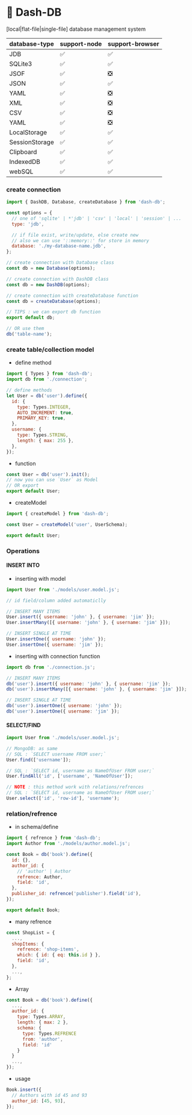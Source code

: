 # 📔 Dash-DB

[local|flat-file|single-file] database management system

| database-type  | support-node | support-browser |
| -------------- | ------------ | --------------- |
| JDB            | ✅           | ✅              |
| SQLite3        | ✅           | ✅              |
| JSOF           | ✅           | ❎              |
| JSON           | ✅           | ✅              |
| YAML           | ✅           | ❎              |
| XML            | ✅           | ❎              |
| CSV            | ✅           | ❎              |
| YAML           | ✅           | ❎              |
| LocalStorage   | ✅           | ✅              |
| SessionStorage | ✅           | ✅              |
| Clipboard      | ✅           | ✅              |
| IndexedDB      | ✅           | ✅              |
| webSQL         | ✅           | ✅              |

### create connection

```javascript
import { DashDB, Database, createDatabase } from 'dash-db';

const options = {
  // one of 'sqlite' | *'jdb' | 'csv' | 'local' | 'session' | ...
  type: 'jdb',

  // if file exist, write/update, else create new
  // also we can use '::memory::' for store in memory
  database: './my-database-name.jdb',
};

// create connection with Database class
const db = new Database(options);

// create connection with DashDB class
const db = new DashDB(options);

// create connection with createDatabase function
const db = createDatabase(options);

// TIPS : we can export db function
export default db;

// OR use them
db('table-name');
```

### create table/collection model

-   define method

```javascript
import { Types } from 'dash-db';
import db from './connection';

// define methods
let User = db('user').define({
  id: {
    type: Types.INTEGER,
    AUTO_INCREMENT: true,
    PRIMARY_KEY: true,
  },
  username: {
    type: Types.STRING,
    length: { max: 255 },
  },
});
```

-   function

```javascript
const User = db('user').init();
// now you can use `User` as Model
// OR export
export default User;
```

-   createModel

```javascript
import { createModel } from 'dash-db';

const User = createModel('user', UserSchema);

export default User;
```

### Operations

#### INSERT INTO

-   inserting with model

```javascript
import User from './models/user.model.js';

// id field/column added automaticlly

// INSERT MANY ITEMS
User.insert({ username: 'john' }, { username: 'jim' });
User.insertMany([{ username: 'john' }, { username: 'jim' }]);

// INSERT SINGLE AT TIME
User.insertOne({ username: 'john' });
User.insertOne({ username: 'jim' });
```

-   inserting with connection function

```javascript
import db from './connection.js';

// INSERT MANY ITEMS
db('user').insert({ username: 'john' }, { username: 'jim' });
db('user').insertMany([{ username: 'john' }, { username: 'jim' }]);

// INSERT SINGLE AT TIME
db('user').insertOne({ username: 'john' });
db('user').insertOne({ username: 'jim' });
```

#### SELECT/FIND

```javascript
import User from './models/user.model.js';

// MongoDB: as same
// SQL : `SELECT username FROM user;`
User.find(['username']);

// SQL : `SELECT id, username as NameOfUser FROM user;`
User.findAll('id', ['username', 'NameOfUser']);

// NOTE : this method work with relations/refrences
// SQL : `SELECT id, username as NameOfUser FROM user;`
User.select(['id', 'row-id'], 'username');
```

### relation/refrence

-   in schema/define

```javascript
import { refrence } from 'dash-db';
import Author from './models/author.model.js';

const Book = db('book').define({
  id: {},
  author_id: {
    // 'author' | Author
    refrence: Author,
    field: 'id',
  },
  publisher_id: refrence('publisher').field('id'),
});

export default Book;
```

-   many refrence

```javascript
const ShopList = {
  ...,
  shopItems: {
    refrence: 'shop-items',
    which: { id: { eq: this.id } },
    field: 'id',
  },
  ...,
};
```

-   Array

```javascript
const Book = db('book').define({
  ...,
  author_id: {
    type: Types.ARRAY,
    length: { max: 2 },
    schema: {
      type: Types.REFRENCE
      from: 'author',
      field: 'id'
    }
  }
  ...,
});
```

-   usage

```javascript
Book.insert({
  // Authors with id 45 and 93
  author_id: [45, 93],
});
```
